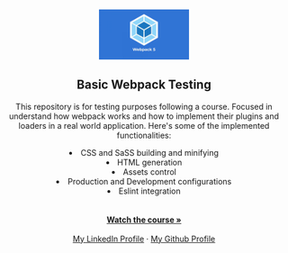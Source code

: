 <br>
<br>
<div align="center">
  <a href="https://github.com/matheusAlvarenga/webpack-testing">
    <img src="docs/repo-logo.jpg" alt="Logo" width="160">
  </a>

<h2 align="center">Basic Webpack Testing</h2>
  <p align="center">
    This repository is for testing purposes following a course. Focused in understand how webpack works and how to implement their plugins and loaders in a real world application. Here's some of the implemented functionalities:
  </p>
  <div>
  <li>CSS and SaSS building and minifying</li>
  <li>HTML generation</li>
  <li>Assets control</li>
  <li>Production and Development configurations</li>
  <li>Eslint integration</li>
  </div>
    <br />
    <br />
    <a href="https://www.udemy.com/course/webpack-from-beginner-to-advanced"><strong>Watch the course »</strong></a>
    <br />
    <br />
    <a href="https://br.linkedin.com/in/matheus-alvarenga-de-oliveira">My LinkedIn Profile</a>
    ·
    <a href="https://github.com/matheusAlvarenga">My Github Profile</a>
</div>
